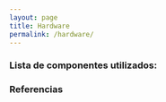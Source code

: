 ```yaml
---
layout: page
title: Hardware
permalink: /hardware/
---
```


### Lista de componentes utilizados:

### Referencias
